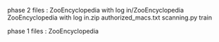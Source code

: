 phase 2 files :
ZooEncyclopedia with log in/ZooEncyclopedia
ZooEncyclopedia with log in.zip
authorized_macs.txt
scanning.py
train


phase 1 files :
ZooEncyclopedia
